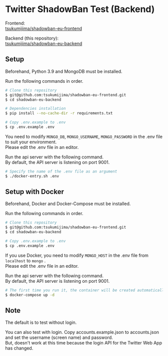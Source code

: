 
# Twitter ShadowBan Test (Backend)

Frontend:   
[tsukumijima/shadowban-eu-frontend](https://github.com/tsukumijima/shadowban-eu-frontend)

Backend (this repository):   
[tsukumijima/shadowban-eu-backend](https://github.com/tsukumijima/shadowban-eu-backend)

## Setup

Beforehand, Python 3.9 and MongoDB must be installed.

Run the following commands in order.

```bash
# Clone this repository
$ git@github.com:tsukumijima/shadowban-eu-frontend.git
$ cd shadowban-eu-backend

# Dependencies installation
$ pip install --no-cache-dir -r requirements.txt

# Copy .env.example to .env
$ cp .env.example .env
```

You need to modify `MONGO_DB`, `MONGO_USERNAME`, `MONGO_PASSWORD` in the .env file to suit your environment.  
Please edit the .env file in an editor.

Run the api server with the following command.  
By default, the API server is listening on port 9001.

```bash
# Specify the name of the .env file as an argument
$ ./docker-entry.sh .env
```

## Setup with Docker

Beforehand, Docker and Docker-Compose must be installed.

Run the following commands in order.

```bash
# Clone this repository
$ git@github.com:tsukumijima/shadowban-eu-frontend.git
$ cd shadowban-eu-backend

# Copy .env.example to .env
$ cp .env.example .env
```

If you use Docker, you need to modify `MONGO_HOST` in the .env file from `localhost` to `mongo` .  
Please edit the .env file in an editor.

Run the api server with the following command.  
By default, the API server is listening on port 9001.

```bash
# The first time you run it, the container will be created automatically
$ docker-compose up -d
```

## Note

The default is to test without login.

You can also test with login. Copy accounts.example.json to accounts.json and set the username (screen name) and password.  
But, doesn't work at this time because the login API for the Twitter Web App has changed.
